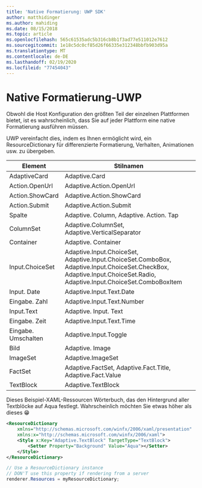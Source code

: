 ```yaml
---
title: 'Native Formatierung: UWP SDK'
author: matthidinger
ms.author: mahiding
ms.date: 08/15/2018
ms.topic: article
ms.openlocfilehash: 565c61535adc5b316cb8b1f3ad77e511012e7612
ms.sourcegitcommit: 1e18c5dc0cf85d26f66335e312348bbfb903d95a
ms.translationtype: MT
ms.contentlocale: de-DE
ms.lasthandoff: 02/19/2020
ms.locfileid: "77454043"
---
```

# <a name="native-styling---uwp"></a>Native Formatierung-UWP

Obwohl die Host Konfiguration den größten Teil der einzelnen Plattformen bietet, ist es wahrscheinlich, dass Sie auf jeder Plattform eine native Formatierung ausführen müssen. 

UWP vereinfacht dies, indem es Ihnen ermöglicht wird, ein ResourceDictionary für differenzierte Formatierung, Verhalten, Animationen usw. zu übergeben.

| Element | Stilnamen |
|---|---|
| AdaptiveCard | Adaptive.Card| 
| Action.OpenUrl  | Adaptive.Action.OpenUrl  |
| Action.ShowCard | Adaptive.Action.ShowCard |
| Action.Submit  | Adaptive.Action.Submit  |
| Spalte | Adaptive. Column, Adaptive. Action. Tap |
| ColumnSet | Adaptive.ColumnSet, Adaptive.VerticalSeparator |
| Container | Adaptive. Container|
| Input.ChoiceSet | Adaptive.Input.ChoiceSet,  Adaptive.Input.ChoiceSet.ComboBox, Adaptive.Input.ChoiceSet.CheckBox,  Adaptive.Input.ChoiceSet.Radio,  Adaptive.Input.ChoiceSet.ComboBoxItem |
| Input. Date | Adaptive.Input.Text.Date
| Eingabe. Zahl | Adaptive.Input.Text.Number |
| Input.Text | Adaptive. Input. Text |
| Eingabe. Zeit | Adaptive.Input.Text.Time |
| Eingabe. Umschalten| Adaptive.Input.Toggle|
| Bild  | Adaptive. Image |
| ImageSet  | Adaptive.ImageSet |
| FactSet | Adaptive.FactSet, Adaptive.Fact.Title, Adaptive.Fact.Value |
| TextBlock  | Adaptive.TextBlock |

Dieses Beispiel-XAML-Ressourcen Wörterbuch, das den Hintergrund aller Textblöcke auf Aqua festlegt. Wahrscheinlich möchten Sie etwas höher als dieses 😁

```xml
<ResourceDictionary
    xmlns="http://schemas.microsoft.com/winfx/2006/xaml/presentation" 
    xmlns:x="http://schemas.microsoft.com/winfx/2006/xaml">
    <Style x:Key="Adaptive.TextBlock" TargetType="TextBlock">
        <Setter Property="Background" Value="Aqua"></Setter>
    </Style>
</ResourceDictionary>
```
```csharp
// Use a ResourceDictionary instance
// DON'T use this property if rendering from a server
renderer.Resources = myResourceDictionary;
```
